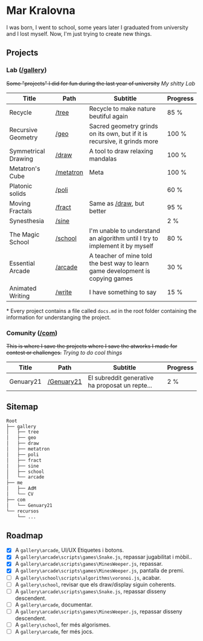 # Mar Kralovna

I was born, I went to school, some years later I graduated from university and I lost myself. Now, I'm just trying to create new things.

## Projects

### Lab ([/gallery](./gallery))

~~Some "projects" I did for fun during the last year of university~~ *My shitty Lab*

|        Title        |               Path               |                                     Subtitle                                     |  Progress  |
|---------------------|----------------------------------|----------------------------------------------------------------------------------|------------|
| Recycle             | [/tree](./gallery/tree)          | Recycle to make nature beutiful again                                            |       85 % |
| Recursive Geometry  | [/geo](./gallery/geo)            | Sacred geometry grinds on its own, but if it is recursive, it grinds more        |      100 % |
| Symmetrical Drawing | [/draw](./gallery/draw)          | A tool to draw relaxing mandalas                                                 |      100 % |
| Metatron's Cube     | [/metatron](./gallery/metatron)  | Meta                                                                             |      100 % |
| Platonic solids     | [/poli](./gallery/poli)          |                                                                                  |       60 % |
| Moving Fractals     | [/fract](./gallery/fract)        | Same as [/draw](./gallery/draw), but better                                      |       95 % |
| Synesthesia         | [/sine](./gallery/sine)          |                                                                                  |        2 % |
| The Magic School    | [/school](./gallery/school)      | I'm unable to understand an algorithm until I try to implement it by myself      |       80 % |
| Essential Arcade    | [/arcade](./gallery/arcade)      | A teacher of mine told the best way to learn game development is copying games   |       30 % |
| Animated Writing    | [/write](./gallery/write)        | I have something to say                                                          |       15 % |

\* Every project contains a file called `docs.md` in the root folder containing the information for understanging the project.

### Comunity ([/com](./com))

~~This is where I save the projects where I save the atworks I made for contest or challenges.~~ *Trying to do cool things*

|        Title        |               Path               |                                     Subtitle                                     |  Progress  |
|---------------------|----------------------------------|----------------------------------------------------------------------------------|------------|
| Genuary21           | [/Genuary21](./com/Genuary21)    | <span class="pendent">El subreddit generative ha proposat un repte...    </span> |        2 % |

## Sitemap

```css
Root
├── gallery
│   ├── tree
│   ├── geo
│   ├── draw
│   ├── metatron
│   ├── poli
│   ├── fract
│   ├── sine
│   ├── school
│   └── arcade
├── me
│   ├── AdM
│   └── CV
├── com
│   └── Genuary21
└── recursos
    └── ...
```

## Roadmap

* [x] A `gallery\arcade`, <span class="pendent">UI/UX Etiquetes i botons</span>.
* [x] A `gallery\arcade\scripts\games\Snake.js`, <span class="pendent">repassar jugabilitat i mòbil.</span>.
* [x] A `gallery\arcade\scripts\games\MinesWeeper.js`, repassar.
* [x] A `gallery\arcade\scripts\games\MinesWeeper.js`, pantalla de premi.
* [ ] A `gallery\school\scripts\algorithms\voronoi.js`, acabar.
* [ ] A `gallery\school`, revisar que els draw/display siguin coherents.
* [ ] A `gallery\arcade\scripts\games\Snake.js`, repassar disseny descendent.
* [ ] A `gallery\arcade`, documentar.
* [ ] A `gallery\arcade\scripts\games\MinesWeeper.js`, repassar disseny descendent.
* [ ] A `gallery\school`, fer més algorismes.
* [ ] A `gallery\arcade`, fer més jocs.
